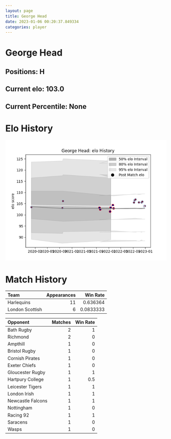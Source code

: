 ```yaml
---  
layout: page  
title: George Head  
date: 2023-01-06 00:20:37.849334  
categories: player  
---
```

# George Head

## Positions: H

## Current elo: 103.0

## Current Percentile: None

# Elo History


![elo history](history_GeorgeHead.png)
# Match History


| Team            |   Appearances |   Win Rate |
|:----------------|--------------:|-----------:|
| Harlequins      |            11 |  0.636364  |
| London Scottish |             6 |  0.0833333 |

| Opponent          |   Matches |   Win Rate |
|:------------------|----------:|-----------:|
| Bath Rugby        |         2 |        1   |
| Richmond          |         2 |        0   |
| Ampthill          |         1 |        0   |
| Bristol Rugby     |         1 |        0   |
| Cornish Pirates   |         1 |        0   |
| Exeter Chiefs     |         1 |        0   |
| Gloucester Rugby  |         1 |        1   |
| Hartpury College  |         1 |        0.5 |
| Leicester Tigers  |         1 |        1   |
| London Irish      |         1 |        1   |
| Newcastle Falcons |         1 |        1   |
| Nottingham        |         1 |        0   |
| Racing 92         |         1 |        1   |
| Saracens          |         1 |        0   |
| Wasps             |         1 |        0   |